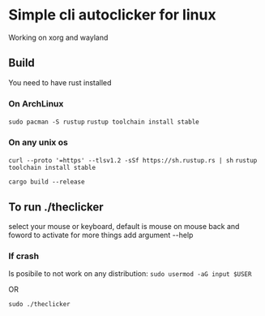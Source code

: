 # Simple cli autoclicker for linux

Working on xorg and wayland

## Build

You need to have rust installed

### On ArchLinux

```sudo pacman -S rustup```
```rustup toolchain install stable```

### On any unix os

```curl --proto '=https' --tlsv1.2 -sSf https://sh.rustup.rs | sh```
```rustup toolchain install stable```

```cargo build --release```

## To run ./theclicker

select your mouse or keyboard,
default is mouse
on mouse back and foword to activate
for more things add argument --help

### If crash

Is posibile to not work on any distribution: ```sudo usermod -aG input $USER```

OR

```sudo ./theclicker```
